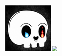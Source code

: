 
<p align="left">
          <img src =https://github.com/Slayer98/Slayer98/blob/main/_main.gif width="150" height="150" >
          <img src =https://github.com/Slayer98/Slayer98/blob/main/src/void.gif height="150" style=”margin: 1px 1px 1px 1000px;”> 

</p>


<!---# Hello --->
